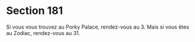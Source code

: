 # Section 181

Si vous vous trouvez au Porky Palace, rendez-vous au 3. Mais si 
vous êtes au Zodiac, rendez-vous au 31.
